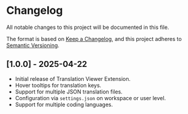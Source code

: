 # Changelog

All notable changes to this project will be documented in this file.

The format is based on [Keep a Changelog](https://keepachangelog.com/en/1.0.0/),
and this project adheres to [Semantic Versioning](https://semver.org/spec/v2.0.0.html).

## [1.0.0] - 2025-04-22

- Initial release of Translation Viewer Extension.
- Hover tooltips for translation keys.
- Support for multiple JSON translation files.
- Configuration via `settings.json` on workspace or user level.
- Support for multiple coding languages.